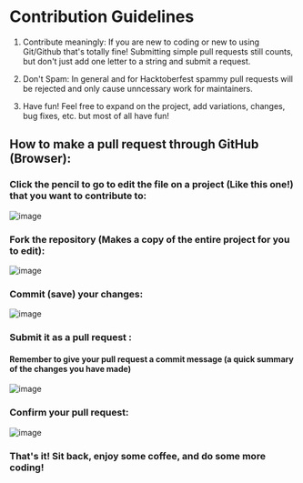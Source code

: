 # Contribution Guidelines


1. Contribute meaningly:
  If you are new to coding or new to using Git/Github that's totally fine! Submitting simple pull requests still counts, but don't just add one letter to a string and submit a request.

2. Don't Spam:
  In general and for Hacktoberfest spammy pull requests will be rejected and only cause unncessary work for maintainers.

3. Have fun!
   Feel free to expand on the project, add variations, changes, bug fixes, etc. but most of all have fun! 





## How to make a pull request through GitHub (Browser):

### Click the pencil to go to edit the file on a project (Like this one!) that you want to contribute to:

![image](https://github.com/DunhamDigital/T-Shirts-VS-Trees/assets/37754965/7b3a4183-fded-4931-a91e-fb694c1b9a63)

### Fork the repository (Makes a copy of the entire project for you to edit):

![image](https://github.com/DunhamDigital/T-Shirts-VS-Trees/assets/37754965/c94021fa-ef1b-4040-a3b9-6b01154107e7)

### Commit (save) your changes:

![image](https://github.com/DunhamDigital/T-Shirts-VS-Trees/assets/37754965/822a66f1-30c2-4996-bdc7-637307eeac47)


### Submit it as a pull request :
 #### Remember to give your pull request a commit message (a quick summary of the changes you have made)

![image](https://github.com/DunhamDigital/T-Shirts-VS-Trees/assets/37754965/34bb4b05-7c57-419a-a465-83f6a692f86b)

### Confirm your pull request:

![image](https://github.com/DunhamDigital/T-Shirts-VS-Trees/assets/37754965/d7a02f60-262c-4f9f-a968-8a7c4dc17739)


### That's it! Sit back, enjoy some coffee, and do some more coding! 

